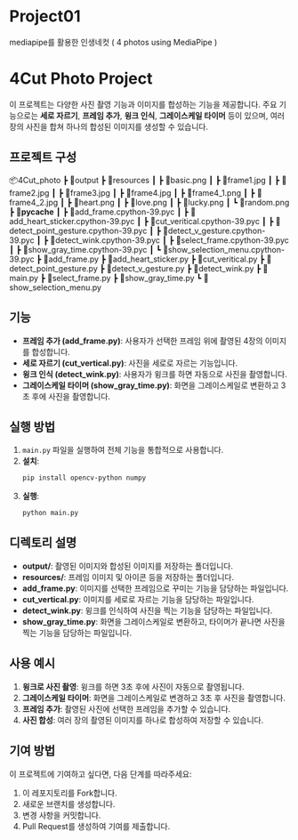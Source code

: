 # Project01
mediapipe를 활용한 인생네컷 ( 4 photos using MediaPipe )

# 4Cut Photo Project

이 프로젝트는 다양한 사진 촬영 기능과 이미지를 합성하는 기능을 제공합니다. 주요 기능으로는 **세로 자르기**, **프레임 추가**, **윙크 인식**, **그레이스케일 타이머** 등이 있으며, 여러 장의 사진을 합쳐 하나의 합성된 이미지를 생성할 수 있습니다.

## 프로젝트 구성
📦4Cut_photo
 ┣ 📂output
 ┣ 📂resources
 ┃ ┣ 📜basic.png
 ┃ ┣ 📜frame1.jpg
 ┃ ┣ 📜frame2.jpg
 ┃ ┣ 📜frame3.jpg
 ┃ ┣ 📜frame4.jpg
 ┃ ┣ 📜frame4_1.png
 ┃ ┣ 📜frame4_2.jpg
 ┃ ┣ 📜heart.png
 ┃ ┣ 📜love.png
 ┃ ┣ 📜lucky.png
 ┃ ┗ 📜random.png
 ┣ 📂__pycache__
 ┃ ┣ 📜add_frame.cpython-39.pyc
 ┃ ┣ 📜add_heart_sticker.cpython-39.pyc
 ┃ ┣ 📜cut_veritical.cpython-39.pyc
 ┃ ┣ 📜detect_point_gesture.cpython-39.pyc
 ┃ ┣ 📜detect_v_gesture.cpython-39.pyc
 ┃ ┣ 📜detect_wink.cpython-39.pyc
 ┃ ┣ 📜select_frame.cpython-39.pyc
 ┃ ┣ 📜show_gray_time.cpython-39.pyc
 ┃ ┗ 📜show_selection_menu.cpython-39.pyc
 ┣ 📜add_frame.py
 ┣ 📜add_heart_sticker.py
 ┣ 📜cut_veritical.py
 ┣ 📜detect_point_gesture.py
 ┣ 📜detect_v_gesture.py
 ┣ 📜detect_wink.py
 ┣ 📜main.py
 ┣ 📜select_frame.py
 ┣ 📜show_gray_time.py
 ┗ 📜show_selection_menu.py


## 기능

- **프레임 추가 (add_frame.py)**: 사용자가 선택한 프레임 위에 촬영된 4장의 이미지를 합성합니다.
- **세로 자르기 (cut_vertical.py)**: 사진을 세로로 자르는 기능입니다.
- **윙크 인식 (detect_wink.py)**: 사용자가 윙크를 하면 자동으로 사진을 촬영합니다.
- **그레이스케일 타이머 (show_gray_time.py)**: 화면을 그레이스케일로 변환하고 3초 후에 사진을 촬영합니다.

## 실행 방법

1. `main.py` 파일을 실행하여 전체 기능을 통합적으로 사용합니다.
2. **설치**:
    ```bash
    pip install opencv-python numpy
    ```
3. **실행**:
    ```bash
    python main.py
    ```

## 디렉토리 설명

- **output/**: 촬영된 이미지와 합성된 이미지를 저장하는 폴더입니다.
- **resources/**: 프레임 이미지 및 아이콘 등을 저장하는 폴더입니다.
- **add_frame.py**: 이미지를 선택한 프레임으로 꾸미는 기능을 담당하는 파일입니다.
- **cut_vertical.py**: 이미지를 세로로 자르는 기능을 담당하는 파일입니다.
- **detect_wink.py**: 윙크를 인식하여 사진을 찍는 기능을 담당하는 파일입니다.
- **show_gray_time.py**: 화면을 그레이스케일로 변환하고, 타이머가 끝나면 사진을 찍는 기능을 담당하는 파일입니다.

## 사용 예시

1. **윙크로 사진 촬영**: 윙크를 하면 3초 후에 사진이 자동으로 촬영됩니다.
2. **그레이스케일 타이머**: 화면을 그레이스케일로 변경하고 3초 후 사진을 촬영합니다.
3. **프레임 추가**: 촬영된 사진에 선택한 프레임을 추가할 수 있습니다.
4. **사진 합성**: 여러 장의 촬영된 이미지를 하나로 합성하여 저장할 수 있습니다.

## 기여 방법

이 프로젝트에 기여하고 싶다면, 다음 단계를 따라주세요:
1. 이 레포지토리를 Fork합니다.
2. 새로운 브랜치를 생성합니다.
3. 변경 사항을 커밋합니다.
4. Pull Request를 생성하여 기여를 제출합니다.

